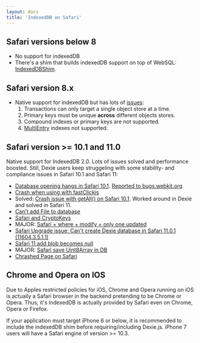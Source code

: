 ```yaml
---
layout: docs
title: 'IndexedDB on Safari'
---
```


## Safari versions below 8

* No support for indexedDB
* There's a shim that builds indexedDB support on top of WebSQL: [IndexedDBShim](https://github.com/axemclion/IndexedDBShim).

## Safari version 8.x

* Native support for indexedDB but has lots of [issues](http://www.raymondcamden.com/2014/09/25/IndexedDB-on-iOS-8-Broken-Bad):
  1. Transactions can only target a single object store at a time.
  2. Primary keys must be unique **across** different objects stores.
  3. Compound indexes or primary keys are not supported.
  4. [MultiEntry](/docs/MultiEntry-Index) indexes not supported.

## Safari version >= 10.1 and 11.0

Native support for IndexedDB 2.0. Lots of issues solved and performance boosted. Still, Dexie users keep struggeling with some stability- and compliance issues in Safari 10.1 and Safari 11:

* [Database opening hangs in Safari 10.1](https://github.com/dfahlander/Dexie.js/issues/508). [Reported to bugs.webkit.org](https://bugs.webkit.org/show_bug.cgi?id=171049)
* [Crash when using with fastClickjs](https://github.com/dfahlander/Dexie.js/issues/559)
* Solved: [Crash issue with getAll() on Safari 10.1](https://github.com/dfahlander/Dexie.js/issues/565). Worked around in Dexie and solved in Safari 11.
* [Can't add File to database](https://github.com/dfahlander/Dexie.js/issues/577)
* [Safari and CryptoKeys](https://github.com/dfahlander/Dexie.js/issues/585)
* MAJOR: [Safari + where + modify = only one updated](https://github.com/dfahlander/Dexie.js/issues/594) 
* [Safari Upgrade issue: Can't create Dexie database in Safari 11.0.1 (11604.3.5.1.1)](https://github.com/dfahlander/Dexie.js/issues/616)
* [Safari 11 add blob becomes null](https://github.com/dfahlander/Dexie.js/issues/618)
* MAJOR: [Safari save Uint8Array in DB](https://github.com/dfahlander/Dexie.js/issues/656)
* [Chrashed Page on Safari](https://github.com/dfahlander/Dexie.js/issues/668)

## Chrome and Opera on IOS

Due to Apples restricted policies for iOS, Chrome and Opera running on iOS is actually a Safari browser in the backend pretending to be Chrome or Opera. Thus, it's IndexedDB is actually provided by Safari even on Chrome, Opera or Firefox.

If your application must target iPhone 6 or below, it is recommended to include the indexedDB shim before requiring/including Dexie.js. iPhone 7 users will have a Safari engine of version >= 10.3.
